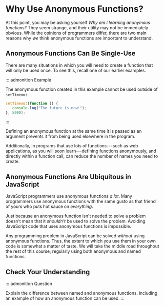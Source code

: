 # Why Use Anonymous Functions?

At this point, you may be asking yourself *Why am I learning anonymous
functions?* They seem strange, and their utility may not be immediately
obvious. While the opinions of programmers differ, there are two main
reasons why *we* think anonymous functions are important to understand.

## Anonymous Functions Can Be Single-Use

There are many situations in which you will need to create a function
that will only be used once. To see this, recall one of our earlier
examples.

::: admonition
Example

The anonymous function created in this example cannot be used outside of
`setTimeout`.

``` {.js linenos=""}
setTimeout(function () {
   console.log("The future is now!");
}, 5000);
```
:::

Defining an anonymous function at the same time it is passed as an
argument prevents it from being used elsewhere in the program.

Additionally, in programs that use lots of functions\-\--such as web
applications, as you will soon learn\-\--defining functions anonymously,
and directly within a function call, can reduce the number of names you
need to create.

## Anonymous Functions Are Ubiquitous in JavaScript

JavaScript programmers use anonymous functions *a lot*. Many programmers
use anonymous functions with the same gusto as that friend of yours who
puts hot sauce on *everything*.

Just because an anonymous function isn\'t needed to solve a problem
doesn\'t mean that it *shouldn\'t* be used to solve the problem.
Avoiding JavaScript code that uses anonymous functions is impossible.

Any programming problem in JavaScript can be solved *without* using
anonymous functions. Thus, the extent to which you use them in your own
code is somewhat a matter of taste. We will take the middle road
throughout the rest of this course, regularly using both anonymous and
named functions.

## Check Your Understanding

::: admonition
Question

Explain the difference between named and anonymous functions, including
an example of how an anonymous function can be used.
:::
